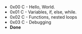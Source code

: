 * 0x00 C - Hello, World.
* 0x01 C - Variables, if, else, while.
* 0x02 C - Functions, nested loops
* 0x03 C - Debugging
* __Done__
